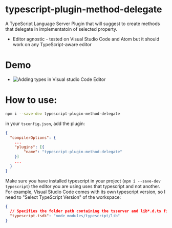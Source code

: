 # typescript-plugin-method-delegate


A TypeScript Language Server Plugin that will suggest to create methods that delegate in implementatoin of selected property.

 * Editor agnostic - tested on Visual Studio Code and Atom but it should work on any TypeScript-aware editor

# Demo

 * ![Adding types in Visual studio Code Editor](https://github.com/cancerberoSgx/typescript-plugins-of-mine/blob/master/typescript-plugin-method-delegate/doc-assets/vscode.gif?raw=true?p=.gif)


# How to use: 
```sh
npm i --save-dev typescript-plugin-method-delegate
```

in your `tsconfig.json`, add the plugin: 

```json
{
  "compilerOptions": {
    ...
    "plugins": [{
        "name": "typescript-plugin-method-delegate"
    }]
    ...
  }
}
```

Make sure you have installed typescript in your project (`npm i --save-dev typescript`) the editor you are using uses that typescript and not another. For example, Visual Studio Code comes with its own typescript version, so I need to "Select TypeScript Version" of the workspace: 
```json
{
  // Specifies the folder path containing the tsserver and lib*.d.ts files to use.
  "typescript.tsdk": "node_modules/typescript/lib"
}
```
